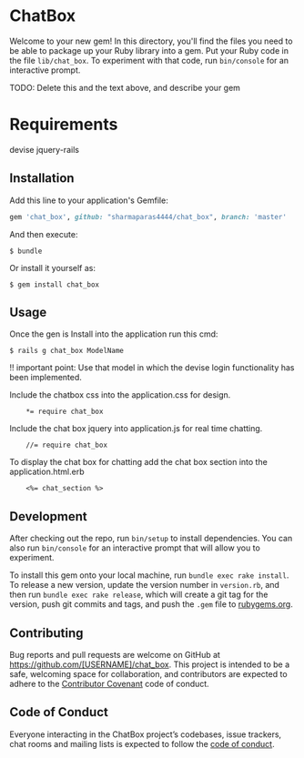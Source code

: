 # ChatBox

Welcome to your new gem! In this directory, you'll find the files you need to be able to package up your Ruby library into a gem. Put your Ruby code in the file `lib/chat_box`. To experiment with that code, run `bin/console` for an interactive prompt.

TODO: Delete this and the text above, and describe your gem

# Requirements
devise
jquery-rails

## Installation

Add this line to your application's Gemfile:

```ruby
gem 'chat_box', github: "sharmaparas4444/chat_box", branch: 'master' 
```

And then execute:

    $ bundle

Or install it yourself as:

    $ gem install chat_box

## Usage

Once the gen is Install into the application run this cmd:

    $ rails g chat_box ModelName

!! important point: Use that model in which the devise login functionality has been implemented.

Include the chatbox css into the application.css for design.
```
    *= require chat_box
```  
Include the chat box jquery into application.js for real time chatting.
```
    //= require chat_box
```

To display the chat box for chatting add the chat box section into the application.html.erb 
```
    <%= chat_section %>
```
## Development

After checking out the repo, run `bin/setup` to install dependencies. You can also run `bin/console` for an interactive prompt that will allow you to experiment.

To install this gem onto your local machine, run `bundle exec rake install`. To release a new version, update the version number in `version.rb`, and then run `bundle exec rake release`, which will create a git tag for the version, push git commits and tags, and push the `.gem` file to [rubygems.org](https://rubygems.org).

## Contributing

Bug reports and pull requests are welcome on GitHub at https://github.com/[USERNAME]/chat_box. This project is intended to be a safe, welcoming space for collaboration, and contributors are expected to adhere to the [Contributor Covenant](http://contributor-covenant.org) code of conduct.

## Code of Conduct

Everyone interacting in the ChatBox project’s codebases, issue trackers, chat rooms and mailing lists is expected to follow the [code of conduct](https://github.com/[USERNAME]/chat_box/blob/master/CODE_OF_CONDUCT.md).
